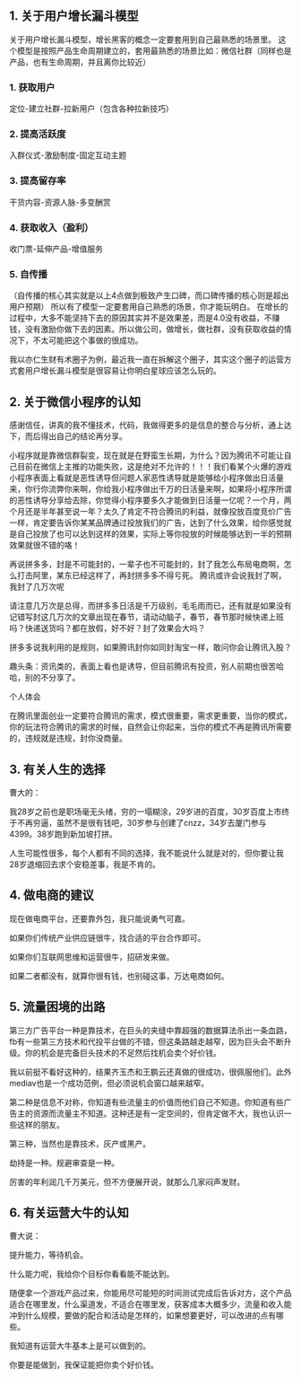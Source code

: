 ## 1. 关于用户增长漏斗模型
关于用户增长漏斗模型，增长黑客的概念一定要套用到自己最熟悉的场景里。
这个模型是按照产品生命周期建立的，套用最熟悉的场景比如：微信社群（同样也是产品，也有生命周期，并且离你比较近）
### 1. 获取用户
定位-建立社群-拉新用户（包含各种拉新技巧）
### 2. 提高活跃度
入群仪式-激励制度-固定互动主题
### 3. 提高留存率
干货内容-资源人脉-多变酬赏
### 4. 获取收入（盈利）
收门票-延伸产品-增值服务
### 5. 自传播
（自传播的核心其实就是以上4点做到极致产生口碑，而口碑传播的核心则是超出用户预期）
所以有了模型一定要套用自己熟悉的场景，你才能玩明白。
在增长的过程中，大多不能坚持下去的原因其实并不是效果差，而是4.0没有收益，不赚钱，没有激励你做下去的因素。所以做公司，做增长，做社群，没有获取收益的情况下，不太可能把这个事做的很成功。

我以亦仁生财有术圈子为例，最近我一直在拆解这个圈子，其实这个圈子的运营方式套用户增长漏斗模型是很容易让你明白星球应该怎么玩的。

## 2. 关于微信小程序的认知
感谢信任，讲真的我不懂技术，代码，我做得更多的是信息的整合与分析，通上达下，而后得出自己的结论再分享。

小程序就是靠微信群裂变，现在就是在野蛮生长期，为什么？因为腾讯不可能让自己目前在微信上主推的功能失败，这是绝对不允许的！！！我们看某个火爆的游戏小程序表面上看就是恶性诱导但问题人家恶性诱导就是能够给小程序做出日活量来，你行你流弊你来啊，你给我小程序做出千万的日活量来啊，如果将小程序所谓的恶性诱导分享给去除，你觉得小程序要多久才能做到日活量一亿呢？一个月，两个月还是半年甚至说一年？太久了肯定不符合腾讯的利益，就像投放百度竞价广告一样，肯定要告诉你某某品牌通过投放我们的广告，达到了什么效果，给你感觉就是自己投放了也可以达到这样的效果，实际上等你投放的时候能够达到一半的预期效果就很不错的咯！

再说拼多多，封是不可能封的，一辈子也不可能封的，封了我怎么布局电商啊，怎么打击阿里，某东已经这样了，再封拼多多不得亏死。
腾讯或许会说我封了啊，我封了几万次呢

请注意几万次是总得，而拼多多日活是千万级别，毛毛雨而已，还有就是如果没有记错写封这几万次的文章出现在春节，请动动脑子，春节，春节那时候快递上班吗？快递送货吗？都在放假，好不好？封了效果会大吗？

拼多多说我利用的是规则，如果腾讯封你如同封淘宝一样，敢问你会让腾讯入股？

趣头条：资讯类的，表面上看也是诱导，但目前腾讯有投资，别人前期也很苦哈哈，别的不分享了。

个人体会

在腾讯里面创业一定要符合腾讯的需求，模式很重要，需求更重要，当你的模式，你的玩法符合腾讯的需求的时候，自然会让你起来，当你的模式不再是腾讯所需要的，违规就是违规，封你没商量。

## 3. 有关人生的选择
曹大的：

我28岁之前也是职场毫无头绪，穷的一塌糊涂，29岁进的百度，30岁百度上市终于不再穷逼，虽然不是很有钱吧，30岁参与创建了cnzz，34岁去厦门参与4399。38岁跑到新加坡打拼。

人生可能性很多，每个人都有不同的选择，我不能说什么就是对的，但你要让我28岁退缩回去求个安稳差事，我是不肯的。

## 4. 做电商的建议
现在做电商平台，还要靠外包，我只能说勇气可嘉。

如果你们传统产业供应链很牛，找合适的平台合作即可。

如果你们互联网思维和运营很牛，招研发来做。

如果二者都没有，就算你很有钱，也别碰这事，万达电商如何。

## 5. 流量困境的出路
第三方广告平台一种是靠技术，在巨头的夹缝中靠超强的数据算法杀出一条血路，fb有一些第三方技术和代投平台做的不错，但这条路越走越窄，因为巨头会不断升级。你的机会是完备巨头技术的不足然后找机会卖个好价钱。

我以前挺不看好这种的，结果齐玉杰和王鹏云还真做的很成功，很佩服他们。此外mediav也是一个成功范例，但必须说机会窗口越来越窄。

第二种是信息不对称，你知道有些流量主的价值而他们自己不知道。你知道有些广告主的资源而流量主不知道。这种还是有一定空间的，但肯定做不大，我也认识一些这样的朋友。

第三种，当然也是靠技术，灰产或黑产。

劫持是一种。规避审查是一种。

厉害的年利润几千万美元，但不方便展开说，就那么几家闷声发财。

## 6. 有关运营大牛的认知
曹大说：

提升能力，等待机会。

什么能力呢，我给你个目标你看看能不能达到。

随便拿一个游戏产品过来，你能用尽可能短的时间测试完成后告诉对方，这个产品适合在哪里发，什么渠道发，不适合在哪里发，获客成本大概多少，流量和收入能冲到什么规模，要做的配合和活动是怎样的，如果想要更好，可以改进的点有哪些。

我知道有运营大牛基本上是可以做到的。

你要是能做到，我保证能把你卖个好价钱。